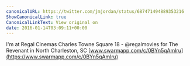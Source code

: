 ```yaml
---
canonicalURL: https://twitter.com/jmjordan/status/687471494889353216
ShowCanonicalLink: true
CanonicalLinkText: View original on
date: 2016-01-14T03:09:11+00:00
---
```

I'm at Regal Cinemas Charles Towne Square 18 - @regalmovies for The Revenant in North Charleston, SC [www.swarmapp.com/c/0BYn5qAmlru](https://www.swarmapp.com/c/0BYn5qAmlru)